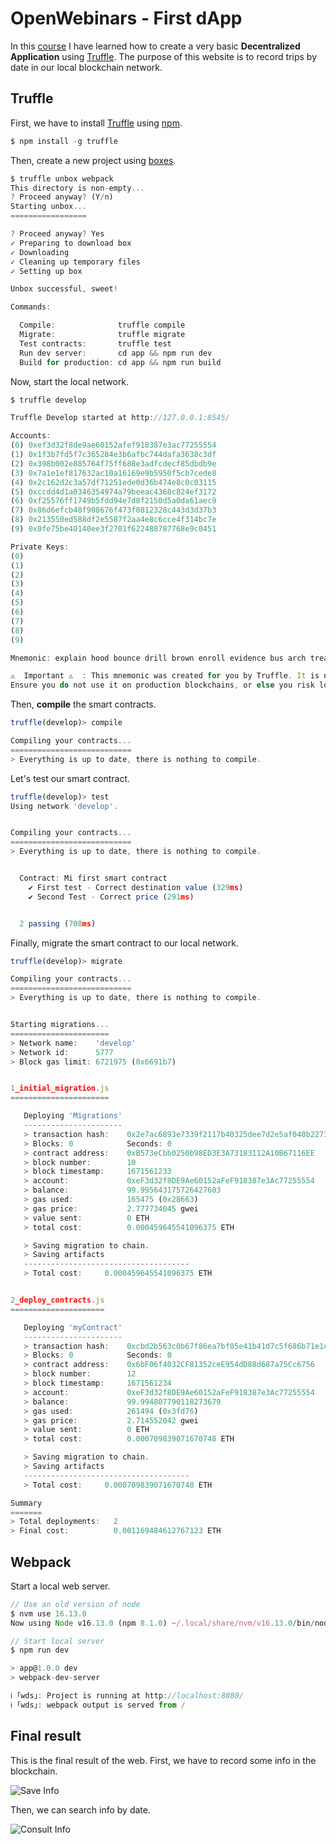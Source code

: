 # OpenWebinars - First dApp

In this [course](https://openwebinars.net/academia/portada/mi-primera-dapp/) I have learned how to create a very basic **Decentralized Application** using [Truffle](https://trufflesuite.com/). The purpose of this website is to record trips by date in our local blockchain network.

## Truffle

First, we have to install [Truffle](https://trufflesuite.com/) using [npm](https://www.npmjs.com/).

```js
$ npm install -g truffle
```

Then, create a new project using [boxes](https://trufflesuite.com/boxes/).

```js
$ truffle unbox webpack
This directory is non-empty...
? Proceed anyway? (Y/n)
Starting unbox...
=================

? Proceed anyway? Yes
✓ Preparing to download box
✓ Downloading
✓ Cleaning up temporary files
✓ Setting up box

Unbox successful, sweet!

Commands:

  Compile:              truffle compile
  Migrate:              truffle migrate
  Test contracts:       truffle test
  Run dev server:       cd app && npm run dev
  Build for production: cd app && npm run build

```

Now, start the local network.

```js
$ truffle develop

Truffle Develop started at http://127.0.0.1:8545/

Accounts:
(0) 0xef3d32f8de9ae60152afef918387e3ac77255554
(1) 0x1f3b7fd5f7c365284e3b6afbc744dafa3638c3df
(2) 0x398b002e885764f75ff688e3adfcdecf85dbdb9e
(3) 0x7a1e1ef817632ac10a16169e9b5950f5cb7cede8
(4) 0x2c162d2c3a57df71251ede0d36b474e8c0c03115
(5) 0xccdd4d1a0346354974a79beeac4368c824ef3172
(6) 0xf25576ff1749b5fdd94e7d8f2150d5a0da61aec9
(7) 0x86d6efcb48f908676f473f0812328c443d3d37b3
(8) 0x213550ed588df2e5587f2aa4e8c6cce4f314bc7e
(9) 0x0fe75be40140ee3f2701f622488787768e9c0451

Private Keys:
(0) 
(1) 
(2) 
(3) 
(4) 
(5) 
(6) 
(7) 
(8) 
(9) 

Mnemonic: explain hood bounce drill brown enroll evidence bus arch treat marine enact

⚠️  Important ⚠️  : This mnemonic was created for you by Truffle. It is not secure.
Ensure you do not use it on production blockchains, or else you risk losing funds.
```

Then, **compile** the smart contracts.

```js
truffle(develop)> compile

Compiling your contracts...
===========================
> Everything is up to date, there is nothing to compile.
```

Let's test our smart contract.

```js
truffle(develop)> test
Using network 'develop'.


Compiling your contracts...
===========================
> Everything is up to date, there is nothing to compile.


  Contract: Mi first smart contract
    ✔ First test - Correct destination value (329ms)
    ✔ Second Test - Correct price (291ms)


  2 passing (708ms)
```

Finally, migrate the smart contract to our local network.

```js
truffle(develop)> migrate

Compiling your contracts...
===========================
> Everything is up to date, there is nothing to compile.


Starting migrations...
======================
> Network name:    'develop'
> Network id:      5777
> Block gas limit: 6721975 (0x6691b7)


1_initial_migration.js
======================

   Deploying 'Migrations'
   ----------------------
   > transaction hash:    0x2e7ac6893e7339f2117b40325dee7d2e5af040b2273ea80e5f4aa3d022d54d42
   > Blocks: 0            Seconds: 0
   > contract address:    0xB573eCbb0250b98ED3E3A73183112A10B67116EE
   > block number:        10
   > block timestamp:     1671561233
   > account:             0xeF3d32f8DE9Ae60152aFeF918387e3Ac77255554
   > balance:             99.995643175726427603
   > gas used:            165475 (0x28663)
   > gas price:           2.777734045 gwei
   > value sent:          0 ETH
   > total cost:          0.000459645541096375 ETH

   > Saving migration to chain.
   > Saving artifacts
   -------------------------------------
   > Total cost:     0.000459645541096375 ETH


2_deploy_contracts.js
=====================

   Deploying 'myContract'
   ----------------------
   > transaction hash:    0xcbd2b563c0b67f86ea7bf05e41b41d7c5f686b71e1c9f3a029fd8193faaab99f
   > Blocks: 0            Seconds: 0
   > contract address:    0x6bF06f4032CF81352ceE954dD88d687a75Cc6756
   > block number:        12
   > block timestamp:     1671561234
   > account:             0xeF3d32f8DE9Ae60152aFeF918387e3Ac77255554
   > balance:             99.994807790118273679
   > gas used:            261494 (0x3fd76)
   > gas price:           2.714552042 gwei
   > value sent:          0 ETH
   > total cost:          0.000709839071670748 ETH

   > Saving migration to chain.
   > Saving artifacts
   -------------------------------------
   > Total cost:     0.000709839071670748 ETH

Summary
=======
> Total deployments:   2
> Final cost:          0.001169484612767123 ETH
```

## Webpack

Start a local web server.

```js
// Use an old version of node
$ nvm use 16.13.0
Now using Node v16.13.0 (npm 8.1.0) ~/.local/share/nvm/v16.13.0/bin/node

// Start local server
$ npm run dev

> app@1.0.0 dev
> webpack-dev-server

ℹ ｢wds｣: Project is running at http://localhost:8080/
ℹ ｢wds｣: webpack output is served from /
```

## Final result

This is the final result of the web. First, we have to record some info in the blockchain.

![Save Info](img/save_info.png)

Then, we can search info by date.

![Consult Info](img/consult_info.png)